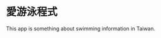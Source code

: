 愛游泳程式
================================

This app is something about swimming information in Taiwan.

